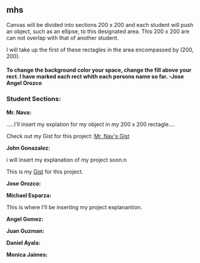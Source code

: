 ## mhs
Canvas will be divided into sections 200 x 200 and each student will push an object, such as an ellipse, to this designated area. This 200 x 200 are can not overlap with that of another student. 

I will take up the first of these rectagles in the area encompassed by (200, 200).
#### To change the background color your space, change the fill above your rect. I have marked each rect whith each persons name so far. -Jose Angel Orozco

### Student Sections:

**Mr. Nava:**

.....I'll insert my explation for my object in my 200 x 200 rectagle....

Check out my Gist for this project: [Mr. Nav's Gist](https://gist.github.com/aurelianonava/23b14a98f340ab4a8408b6247e5226e3 "Mr. Nava's Gist")


**John Gonazalez:**

i will insert my explanation of my project soon.n 

This is my [Gist](https://gist.github.com/Outrights/d5630b45f76d889d6c763946b2bfed29 "Gist") for this project.


**Jose Orozco:**



**Michael Esparza:**

This is where I'll be inserting my project explanantion.



**Angel Gomez:**



**Juan Guzman:**



**Daniel Ayala:**



**Monica Jaimes:**

